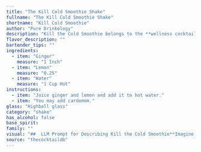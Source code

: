 ```yaml
---
title: "The Kill Cold Smoothie Shake"
fullname: "The Kill Cold Smoothie Shake"
shortname: "Kill Cold Smoothie"
author: "Pure Drinkology"
description: "Kill the Cold Smoothie belongs to the **wellness cocktail** family, a modern twist on traditional medicinal remedies.  This drink draws inspiration from ancient folk remedies that used ginger and lemon to soothe sore throats and fight colds. "
flavor_description: ""
bartender_tips: ""
ingredients:
  - item: "Ginger"
    measure: "1 Inch"
  - item: "Lemon"
    measure: "0.25"
  - item: "Water"
    measure: "1 Cup Hot"
instructions:
  - item: "Juice ginger and lemon and add it to hot water."
  - item: "You may add cardomom."
glass: "Highball glass"
category: "shake"
has_alcohol: false
base_spirit:
family: ""
visual: "##  LLM Prompt for Describing Kill the Cold Smoothie**Imagine a vibrant, healthy smoothie made with fresh ginger, lemon, and water. Describe its appearance, focusing on the following:*** **Color:** What shades of yellow, orange, or even green does the smoothie have? Is it a pale, bright, or deep color?* **Texture:** Is it smooth and creamy, or does it have chunks of ginger? Is it thick and dense or light and airy?* **Garnish:**  Are there any garnishes like a lemon wedge, a ginger slice, or a sprig of mint?* **Glass:** Is it served in a tall glass, a short glass, or a mason jar? * **Overall impression:** How does the smoothie look to you? Is it refreshing, inviting, or even a little intimidating?**Example:** The Kill the Cold smoothie is a vibrant, almost neon, yellow-orange color. It's thick and slightly frothy, with tiny flecks of ginger visible. A thin slice of lemon and a sprig of mint adorn the rim of the tall glass. The smoothie looks refreshing and invigorating, like a burst of sunshine in a glass. "
source: "thecocktaildb"
---
```


